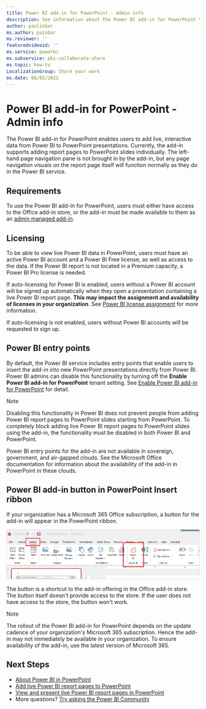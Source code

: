 ```yaml
---
title: Power BI add-in for PowerPoint - Admin info
description: See information about the Power BI add-in for PowerPoint that Power BI administrators need to be aware of.
author: paulinbar
ms.author: painbar
ms.reviewer: ''
featuredvideoid: ''
ms.service: powerbi
ms.subservice: pbi-collaborate-share
ms.topic: how-to
LocalizationGroup: Share your work
ms.date: 06/02/2022
---
```


# Power BI add-in for PowerPoint - Admin info

The Power BI add-in for PowerPoint enables users to add live, interactive data from Power BI to PowerPoint presentations. Currently, the add-in supports adding report pages to PowerPoint slides individually. The left-hand page navigation pane is not brought in by the add-in, but any page navigation visuals on the report page itself will function normally as they do in the Power BI service.

## Requirements

To use the Power BI add-in for PowerPoint, users must either have access to the Office add-in store, or the add-in must be made available to them as an [admin managed add-in](/microsoft-365/admin/manage/centralized-deployment-of-add-ins).

## Licensing

To be able to view live Power BI data in PowerPoint, users must have an active Power BI account and a Power BI Free license, as well as access to the data. If the Power BI report is not located in a Premium capacity, a Power BI Pro license is needed.

If auto-licensing for Power BI is enabled, users without a Power BI account will be signed up automatically when they open a presentation containing a live Power BI report page. **This may impact the assignment and availability of licenses in your organization**. See [Power BI license assignment](../enterprise/service-admin-disable-self-service.md) for more information.

If auto-licensing is not enabled, users without Power BI accounts will be requested to sign up.

## Power BI entry points

By default, the Power BI service includes entry points that enable users to insert the add-in into new PowerPoint presentations directly from Power BI. Power BI admins can disable this functionality by turning off the **Enable Power BI add-in for PowerPoint** tenant setting. See [Enable Power BI add-in for PowerPoint](../admin/service-admin-portal-export-sharing.md#enable-power-bi-add-in-for-powerpoint) for detail.

>[!NOTE]
> Disabling this functionality in Power BI does not prevent people from adding Power BI report pages to PowerPoint slides starting from PowerPoint. To completely block adding live Power BI report pages to PowerPoint slides using the add-in, the functionality must be disabled in both Power BI and PowerPoint.

Power BI entry points for the add-in are not available in sovereign, government, and air-gapped clouds. See the Microsoft Office documentation for information about the availability of the add-in in PowerPoint in these clouds.

## Power BI add-in button in PowerPoint Insert ribbon

If your organization has a Microsoft 365 Office subscription, a button for the add-in will appear in the PowerPoint ribbon.

![Screenshot of Power BI add-in for PowerPoint button on Insert ribbon.](media/service-power-bi-powerpoint-add-in-admin/power-bi-addin-powerpoint-button.png)

The button is a shortcut to the add-in offering in the Office add-in store. The button itself doesn't provide access to the store. If the user does not have access to the store, the button won't work.

>[!NOTE]
> The rollout of the Power BI add-in for PowerPoint depends on the update cadence of your organization's Microsoft 365 subscription. Hence the add-in may not immediately be available in your organization. To ensure availability of the add-in, use the latest version of Microsoft 365.

## Next Steps

* [About Power BI in PowerPoint](./service-power-bi-powerpoint-add-in-about.md)
* [Add live Power BI report pages to PowerPoint](./service-power-bi-powerpoint-add-in-install.md)
* [View and present live Power BI report pages in PowerPoint](./service-power-bi-powerpoint-add-in-view-present.md)
* More questions? [Try asking the Power BI Community](https://community.powerbi.com/)

